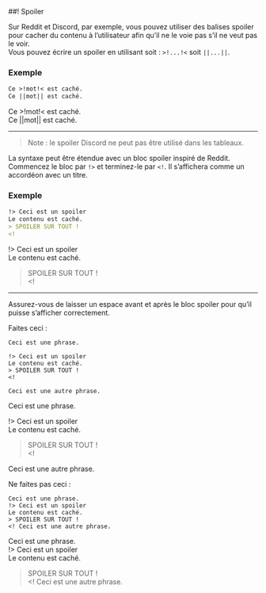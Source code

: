 ##! Spoiler

Sur Reddit et Discord, par exemple, vous pouvez utiliser des balises spoiler pour cacher du contenu à l’utilisateur afin qu’il ne le voie pas s’il ne veut pas le voir.  
Vous pouvez écrire un spoiler en utilisant soit : `>!...!<` soit `||...||`.

### Exemple

```md
Ce >!mot!< est caché.  
Ce ||mot|| est caché.
```
Ce >!mot!< est caché.  
Ce ||mot|| est caché.

---

> Note : le spoiler Discord ne peut pas être utilisé dans les tableaux.

La syntaxe peut être étendue avec un bloc spoiler inspiré de Reddit. Commencez le bloc par `!>` et terminez-le par `<!`. Il s’affichera comme un accordéon avec un titre.

### Exemple

```md
!> Ceci est un spoiler  
Le contenu est caché.  
> SPOILER SUR TOUT !  
<!
```

!> Ceci est un spoiler  
Le contenu est caché.  
> SPOILER SUR TOUT !  
<!

---

Assurez-vous de laisser un espace avant et après le bloc spoiler pour qu’il puisse s’afficher correctement.

Faites ceci :
```
Ceci est une phrase.

!> Ceci est un spoiler  
Le contenu est caché.  
> SPOILER SUR TOUT !  
<!

Ceci est une autre phrase.
```

Ceci est une phrase.

!> Ceci est un spoiler  
Le contenu est caché.  
> SPOILER SUR TOUT !  
<!

Ceci est une autre phrase.

Ne faites pas ceci :
```
Ceci est une phrase.
!> Ceci est un spoiler  
Le contenu est caché.  
> SPOILER SUR TOUT !  
<! Ceci est une autre phrase.
```

Ceci est une phrase.  
!> Ceci est un spoiler  
Le contenu est caché.  
> SPOILER SUR TOUT !  
<! Ceci est une autre phrase.
